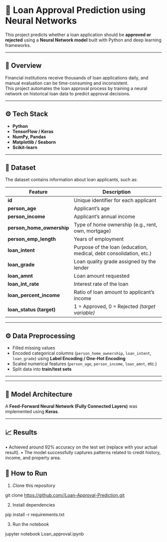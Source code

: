 # 🧠 Loan Approval Prediction using Neural Networks

This project predicts whether a loan application should be **approved or rejected** using a **Neural Network model** built with Python and deep learning frameworks.

---

## 📌 Overview

Financial institutions receive thousands of loan applications daily, and manual evaluation can be time-consuming and inconsistent.  
This project automates the loan approval process by training a neural network on historical loan data to predict approval decisions.

---

## ⚙️ Tech Stack

- **Python**
- **TensorFlow / Keras**
- **NumPy, Pandas**
- **Matplotlib / Seaborn**
- **Scikit-learn**

---

## 🧾 Dataset

The dataset contains information about loan applicants, such as:

| Feature | Description |
|----------|--------------|
| **id** | Unique identifier for each applicant |
| **person_age** | Applicant’s age |
| **person_income** | Applicant’s annual income |
| **person_home_ownership** | Type of home ownership (e.g., rent, own, mortgage) |
| **person_emp_length** | Years of employment |
| **loan_intent** | Purpose of the loan (education, medical, debt consolidation, etc.) |
| **loan_grade** | Loan quality grade assigned by the lender |
| **loan_amnt** | Loan amount requested |
| **loan_int_rate** | Interest rate of the loan |
| **loan_percent_income** | Ratio of loan amount to applicant’s income |
| **loan_status (target)** | 1 = Approved, 0 = Rejected *(target variable)*

---

## ⚙️ Data Preprocessing

- Filled missing values  
- Encoded categorical columns (`person_home_ownership`, `loan_intent`, `loan_grade`) using **Label Encoding / One-Hot Encoding**  
- Scaled numerical features (`person_age`, `person_income`, `loan_amnt`, etc.)  
- Split data into **train/test sets**  

---

---

## 🧠 Model Architecture

A **Feed-Forward Neural Network (Fully Connected Layers)** was implemented using **Keras**.
____________________________________________________________________________________________________________________________________________________________________

## 📈 Results

• Achieved around 92% accuracy on the test set (replace with your actual result).
• The model successfully captures patterns related to credit history, income, and property area.

## 🚀 How to Run

1. Clone this repository

git clone [https://github.com/<your-username>/Loan-Approval-Prediction.git](https://github.com/NorikHovhannisyan/Loan-Approval-Prediction.git)

2. Install dependencies

pip install -r requirements.txt


3. Run the notebook

jupyter notebook Loan_approval.ipynb
